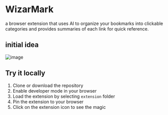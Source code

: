 # WizarMark
a browser extension that uses AI to organize your bookmarks into clickable categories and provides summaries of each link for quick reference.

## initial idea
![image](https://github.com/kshitij-hash/WizarMark/assets/83551355/a59cc3a0-cd11-4b9a-8470-3111be08ce02)

## Try it locally
1. Clone or download the repository
2. Enable developer mode in your browser
3. Load the extension by selecting `extension` folder
4. Pin the extension to your browser
5. Click on the extension icon to see the magic